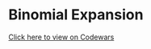 # Binomial Expansion
[Click here to view on Codewars](https://codewars.com/kata/540d0fdd3b6532e5c3000b5b)